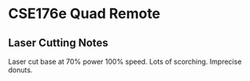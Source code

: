 # CSE176e Quad Remote

## Laser Cutting Notes

Laser cut base at 70% power 100% speed. Lots of scorching.  Imprecise donuts.
